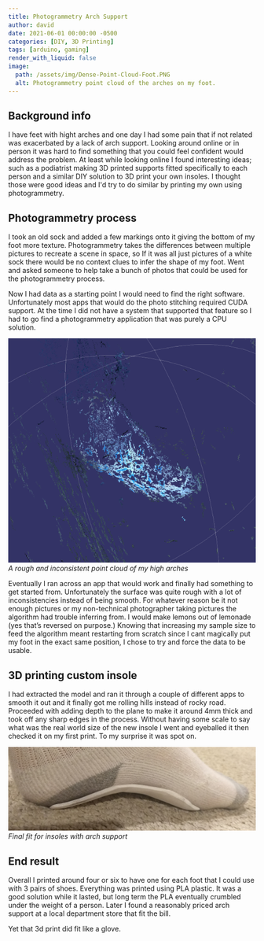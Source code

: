 ```yaml
---
title: Photogrammetry Arch Support
author: david
date: 2021-06-01 00:00:00 -0500
categories: [DIY, 3D Printing]
tags: [arduino, gaming]
render_with_liquid: false
image:
  path: /assets/img/Dense-Point-Cloud-Foot.PNG
  alt: Photogrammetry point cloud of the arches on my foot.
---
```


## Background info

I have feet with hight arches and one day I had some pain that if not related was exacerbated by a lack of arch support. Looking around online or in person it was hard to find something that you could feel confident would address the problem. At least while looking online I found interesting ideas; such as a podiatrist making 3D printed supports fitted specifically to each person and a similar DIY solution to 3D print your own insoles. I thought those were good ideas and I'd try to do similar by printing my own using photogrammetry. 

## Photogrammetry process

I took an old sock and added a few markings onto it giving the bottom of my foot more texture. Photogrammetry takes the differences between multiple pictures to recreate a scene in space, so If it was all just pictures of a white sock there would be no context clues to infer the shape of my foot. Went and asked someone to help take a bunch of photos that could be used for the photogrammetry process.

Now I had data as a starting point I would need to find the right software. Unfortunately most apps that would do the photo stitching required CUDA support. At the time I did not have a system that supported that feature so I had to go find a photogrammetry application that was purely a CPU solution.

![Rough Point Cloud Of My Foot](/assets/img/Dense-Point-Cloud-Foot.PNG)
_A rough and inconsistent point cloud of my high arches_

Eventually I ran across an app that would work and finally had something to get started from. Unfortunately the surface was quite rough with a lot of inconsistencies instead of being smooth. For whatever reason be it not enough pictures or my non-technical photographer taking pictures the algorithm had trouble inferring from. I would make lemons out of lemonade (yes that’s reversed on purpose.) Knowing that increasing my sample size to feed the algorithm meant restarting from scratch since I cant magically put my foot in the exact same position, I chose to try and force the data to be usable.

## 3D printing custom insole

I had extracted the model and ran it through a couple of different apps to smooth it out and it finally got me rolling hills instead of rocky road. Proceeded with adding depth to the plane to make it around 4mm thick and took off any sharp edges in the process. Without having some scale to say what was the real world size of the new insole I went and eyeballed it then checked it on my first print. To my surprise it was spot on.

![Arch Support Good Fit](/assets/img/Arch-Support.jpg)
_Final fit for insoles with arch support_

## End result

Overall I printed around four or six to have one for each foot that I could use with 3 pairs of shoes. Everything was printed using PLA plastic. It was a good solution while it lasted, but long term the PLA eventually crumbled under the weight of a person. Later I found a reasonably priced arch support at a local department store that fit the bill.

Yet that 3d print did fit like a glove.
